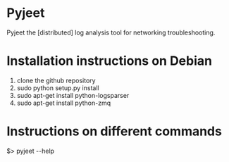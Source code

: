 Pyjeet
======

Pyjeet the [distributed] log analysis tool for networking troubleshooting.

Installation instructions on Debian
===================================

1. clone the github repository
2. sudo python setup.py install
3. sudo apt-get install python-logsparser
4. sudo apt-get install python-zmq

Instructions on different commands
==================================

$> pyjeet --help
